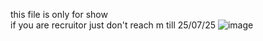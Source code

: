 this file is only for show
<br>
if you are recruitor just don't reach m till 25/07/25
![image](https://github.com/user-attachments/assets/b8e08cd5-5289-4bfc-9401-abc0c2231c9e)
